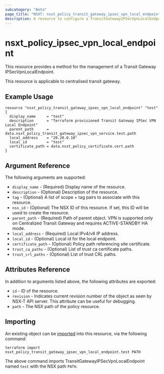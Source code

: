 ```yaml
---
subcategory: "Beta"
page_title: "NSXT: nsxt_policy_transit_gateway_ipsec_vpn_local_endpoint"
description: A resource to configure a TransitGatewayIPSecVpnLocalEndpoint.
---
```


# nsxt_policy_ipsec_vpn_local_endpoint

This resource provides a method for the management of a Transit Gateway IPSecVpnLocalEndpoint.

This resource is applicable to centralised transit gateway.

## Example Usage

```hcl
resource "nsxt_policy_transit_gateway_ipsec_vpn_local_endpoint" "test" {
  display_name     = "test"
  description      = "Terraform provisioned Transit Gateway IPSec VPN Local Endpoint"
  parent_path      = data.nsxt_policy_transit_gateway_ipsec_vpn_service.test.path
  local_address    = "20.20.0.10"
  local_id         = "test"
  certificate_path = data.nsxt_policy_certificate.cert.path
}
```

## Argument Reference

The following arguments are supported:

* `display_name` - (Required) Display name of the resource.
* `description` - (Optional) Description of the resource.
* `tag` - (Optional) A list of scope + tag pairs to associate with this resource.
* `nsx_id` - (Optional) The NSX ID of this resource. If set, this ID will be used to create the resource.
* `parent_path` - (Required) Path of parent object. VPN is supported only on Centralized Transit Gateway and requires ACTIVE-STANDBY HA mode.
* `local_address` - (Required) Local IPv4/v6 IP address.
* `local_id` - (Optional) Local id for the local endpoint.
* `certificate_path` - (Optional) Policy path referencing site certificate.
* `trust_ca_paths` - (Optional) List of trust ca certificate paths.
* `trust_crl_paths` - (Optional) List of trust CRL paths.

## Attributes Reference

In addition to arguments listed above, the following attributes are exported:

* `id` - ID of the resource.
* `revision` - Indicates current revision number of the object as seen by NSX-T API server. This attribute can be useful for debugging.
* `path` - The NSX path of the policy resource.

## Importing

An existing object can be [imported][docs-import] into this resource, via the following command:

[docs-import]: https://www.terraform.io/cli/import

```shell
terraform import nsxt_policy_transit_gateway_ipsec_vpn_local_endpoint.test PATH
```

The above command imports TransitGatewayIPSecVpnLocalEndpoint named `test` with the NSX path `PATH`.
